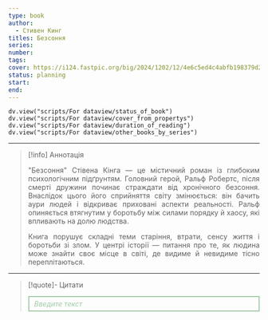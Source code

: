 ```yaml
---
type: book
author:
  - Стивен Кинг
titles: Безсоння
series: 
number: 
tags: 
cover: https://i124.fastpic.org/big/2024/1202/12/4e6c5ed4c4abfb198379d2d4870dfb12.jpg?r=1
status: planning
start: 
end: 
---
```

```dataviewjs
dv.view("scripts/For dataview/status_of_book")
dv.view("scripts/For dataview/cover_from_propertys")
dv.view("scripts/For dataview/duration_of_reading")
dv.view("scripts/For dataview/other_books_by_series")
```
---

>[!info] Аннотація
> <p align="justify">"Безсоння" Стівена Кінга — це містичний роман із глибоким психологічним підґрунтям. Головний герой, Ральф Робертс, після смерті дружини починає страждати від хронічного безсоння. Внаслідок цього його сприйняття світу змінюється: він бачить аури людей і відкриває приховані аспекти реальності. Ральф опиняється втягнутим у боротьбу між силами порядку й хаосу, які впливають на долю людства.</p>
> <p align="justify">Книга порушує складні теми старіння, втрати, сенсу життя і боротьби зі злом. У центрі історії — питання про те, як людина може знайти своє місце в світі, де видиме й невидиме тісно переплітаються.</p>

---

>[!quote]- Цитати
><div align="justify" style="border: 2px solid #A0CAA6; padding: 5px 10px 5px 10px; font-style: italic; color: #A0CAA6 ">Введите текст</div>